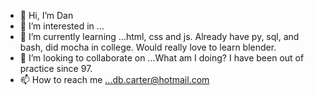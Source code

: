 - 👋 Hi, I’m Dan
- 👀 I’m interested in ...
- 🌱 I’m currently learning ...html, css and js. Already have py, sql, and bash, did mocha in college. Would really love to learn blender.
- 💞️ I’m looking to collaborate on ...What am I doing? I have been out of practice since 97. 
- 📫 How to reach me ...db.carter@hotmail.com

<!---
c0d3a55/c0d3a55 is a ✨ special ✨ repository because its `README.md` (this file) appears on your GitHub profile.
You can click the Preview link to take a look at your changes.
--->
